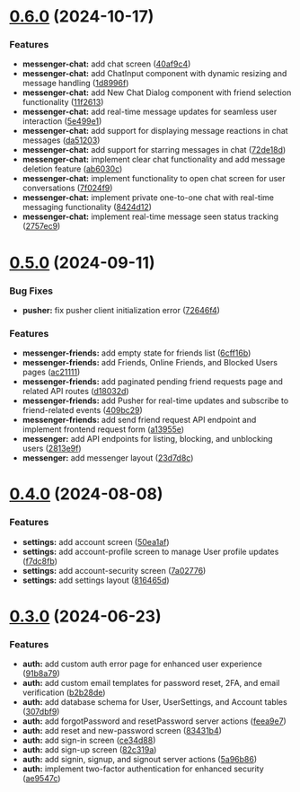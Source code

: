 # [0.6.0](https://github.com/nilotpaldhar/storekeeper/compare/v0.5.0...v0.6.0) (2024-10-17)


### Features

* **messenger-chat:** add chat screen ([40af9c4](https://github.com/nilotpaldhar/storekeeper/commit/40af9c476808b34433c0e9d4253b9732615e8ed0))
* **messenger-chat:** add ChatInput component with dynamic resizing and message handling ([1d8996f](https://github.com/nilotpaldhar/storekeeper/commit/1d8996ffcca199c87b7afa747331ae64feac6104))
* **messenger-chat:** add New Chat Dialog component with friend selection functionality ([11f2613](https://github.com/nilotpaldhar/storekeeper/commit/11f261306cc8a8b3a948099795b9eb92fc9fe1f4))
* **messenger-chat:** add real-time message updates for seamless user interaction ([5e499e1](https://github.com/nilotpaldhar/storekeeper/commit/5e499e108c8f951db98802dd38162f9c95e63ec0))
* **messenger-chat:** add support for displaying message reactions in chat messages ([da51203](https://github.com/nilotpaldhar/storekeeper/commit/da51203b5256f278f7ec46937025d7021eb91b17))
* **messenger-chat:** add support for starring messages in chat ([72de18d](https://github.com/nilotpaldhar/storekeeper/commit/72de18d198c571bb092c53f7126a848c8f8a0e46))
* **messenger-chat:** implement clear chat functionality and add message deletion feature ([ab6030c](https://github.com/nilotpaldhar/storekeeper/commit/ab6030c18373e4cb25e3076e8a30f53cdc4d7956))
* **messenger-chat:** implement functionality to open chat screen for user conversations ([7f024f9](https://github.com/nilotpaldhar/storekeeper/commit/7f024f94c4b2b9abe02e4a81f5b94b4285ae7e18))
* **messenger-chat:** implement private one-to-one chat with real-time messaging functionality ([8424d12](https://github.com/nilotpaldhar/storekeeper/commit/8424d12b3eeb25a21e9023440ddc309b87f04f6e))
* **messenger-chat:** implement real-time message seen status tracking ([2757ec9](https://github.com/nilotpaldhar/storekeeper/commit/2757ec9245de0ba1c8403c4a9cf296a67ca8ca80))



# [0.5.0](https://github.com/nilotpaldhar/storekeeper/compare/v0.4.0...v0.5.0) (2024-09-11)


### Bug Fixes

* **pusher:** fix pusher client initialization error ([72646f4](https://github.com/nilotpaldhar/storekeeper/commit/72646f4aa8ce2afe171f5a2389c6eff2a11edede))


### Features

* **messenger-friends:** add empty state for friends list ([6cff16b](https://github.com/nilotpaldhar/storekeeper/commit/6cff16b5b7dfff8c3d0d23cff621288d9958fa04))
* **messenger-friends:** add Friends, Online Friends, and Blocked Users pages ([ac21111](https://github.com/nilotpaldhar/storekeeper/commit/ac211111fad5f13f79c19458a60fc9e1446f14bc))
* **messenger-friends:** add paginated pending friend requests page and related API routes ([d18032d](https://github.com/nilotpaldhar/storekeeper/commit/d18032d6379e127d5e3193254a6deec2e74cec72))
* **messenger-friends:** add Pusher for real-time updates and subscribe to friend-related events ([409bc29](https://github.com/nilotpaldhar/storekeeper/commit/409bc2916188def1b77a762d7fa29a36b77fd988))
* **messenger-friends:** add send friend request API endpoint and implement frontend request form ([a13955e](https://github.com/nilotpaldhar/storekeeper/commit/a13955ea211da0b3134b72bf77baa2429d4a81c5))
* **messenger:** add API endpoints for listing, blocking, and unblocking users ([2813e9f](https://github.com/nilotpaldhar/storekeeper/commit/2813e9f76b2d368cc9354267941913a7b2b75683))
* **messenger:** add messenger layout ([23d7d8c](https://github.com/nilotpaldhar/storekeeper/commit/23d7d8c469214c1929e3cafa97b471297286340c))



# [0.4.0](https://github.com/nilotpaldhar/storekeeper/compare/v0.3.0...v0.4.0) (2024-08-08)


### Features

* **settings:** add account screen ([50ea1af](https://github.com/nilotpaldhar/storekeeper/commit/50ea1afba00eccf74a0879f1fa9143c4f24481c4))
* **settings:** add account-profile screen to manage User profile updates ([f7dc8fb](https://github.com/nilotpaldhar/storekeeper/commit/f7dc8fb8e8a6082c7f31654156cd9eb51cc7caaf))
* **settings:** add account-security screen ([7a02776](https://github.com/nilotpaldhar/storekeeper/commit/7a02776fac185052ff1e76ae78845ace803cbb32))
* **settings:** add settings layout ([816465d](https://github.com/nilotpaldhar/storekeeper/commit/816465de17f6e7a41e0c27b7793d1385be848e89))



# [0.3.0](https://github.com/nilotpaldhar/storekeeper/compare/ce34d88f6367c0f16a1842019e1b4e445be01ee2...v0.3.0) (2024-06-23)


### Features

* **auth:** add custom auth error page for enhanced user experience ([91b8a79](https://github.com/nilotpaldhar/storekeeper/commit/91b8a7912e74fcfeb98d0877cb0c782748f952c5))
* **auth:** add custom email templates for password reset, 2FA, and email verification ([b2b28de](https://github.com/nilotpaldhar/storekeeper/commit/b2b28de7b47cf5baee844c6485a6cee4a4fd774f))
* **auth:** add database schema for User, UserSettings, and Account tables ([307dbf9](https://github.com/nilotpaldhar/storekeeper/commit/307dbf944889dcd78ca17d8d82071cae784005ea))
* **auth:** add forgotPassword and resetPassword server actions ([feea9e7](https://github.com/nilotpaldhar/storekeeper/commit/feea9e77e559ed438dd55a47c1e995027d3da085))
* **auth:** add reset and new-password screen ([83431b4](https://github.com/nilotpaldhar/storekeeper/commit/83431b404b1806ef19dd5aa862e61babf14a0995))
* **auth:** add sign-in screen ([ce34d88](https://github.com/nilotpaldhar/storekeeper/commit/ce34d88f6367c0f16a1842019e1b4e445be01ee2))
* **auth:** add sign-up screen ([82c319a](https://github.com/nilotpaldhar/storekeeper/commit/82c319a2adff19de9aba43daa468a5c77ba16c72))
* **auth:** add signin, signup, and signout server actions ([5a96b86](https://github.com/nilotpaldhar/storekeeper/commit/5a96b86303fe4b0ad070583e5546bc5a21facab6))
* **auth:** implement two-factor authentication for enhanced security ([ae9547c](https://github.com/nilotpaldhar/storekeeper/commit/ae9547ccd83d35d6b6fc13f3d706a4ca220849c5))



